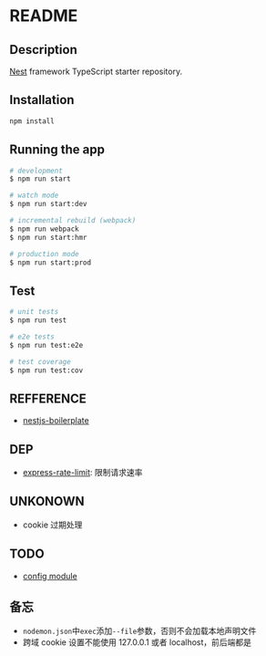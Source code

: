 # README

## Description

[Nest](https://github.com/nestjs/nest) framework TypeScript starter repository.

## Installation

```bash
npm install
```

## Running the app

```bash
# development
$ npm run start

# watch mode
$ npm run start:dev

# incremental rebuild (webpack)
$ npm run webpack
$ npm run start:hmr

# production mode
$ npm run start:prod
```

## Test

```bash
# unit tests
$ npm run test

# e2e tests
$ npm run test:e2e

# test coverage
$ npm run test:cov
```

## REFFERENCE

- [nestjs-boilerplate](https://github.com/Vivify-Ideas/nestjs-boilerplate)

## DEP

- [express-rate-limit](https://github.com/nfriedly/express-rate-limit): 限制请求速率

## UNKONOWN

- cookie 过期处理

## TODO

- [config module](https://github.com/Vivify-Ideas/nestjs-boilerplate/blob/master/src/modules/config/config.module.ts)

## 备忘

- `nodemon.json`中`exec`添加`--file`参数，否则不会加载本地声明文件
- 跨域 cookie 设置不能使用 127.0.0.1 或者 localhost，前后端都是
